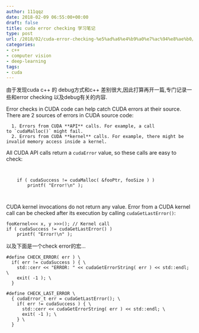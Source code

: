 ```yaml
---
author: 111qqz
date: 2018-02-09 06:55:00+00:00
draft: false
title: cuda error checking 学习笔记
type: post
url: /2018/02/cuda-error-checking-%e5%ad%a6%e4%b9%a0%e7%ac%94%e8%ae%b0/
categories:
- c++
- computer vision
- deep-learning
tags:
- cuda
---
```


由于发现cuda c++ 的 debug方式和c++ 差别很大,因此打算再开一篇,专门记录一些和error checking 以及debug有关的内容.

Error checks in CUDA code can help catch CUDA errors at their source. There are 2 sources of errors in CUDA source code:




      1. Errors from CUDA **API** calls. For example, a call to `cudaMalloc()` might fail.
      2. Errors from CUDA **kernel** calls. For example, there might be invalid memory access inside a kernel.


All CUDA API calls return a `cudaError` value, so these calls are easy to check:





````

    
    if ( cudaSuccess != cudaMalloc( &fooPtr, fooSize ) )
        printf( "Error!\n" );
    


````







CUDA kernel invocations do not return any value. Error from a CUDA kernel call can be checked after its execution by calling `cudaGetLastError()`:














    
    fooKernel<<< x, y >>>(); // Kernel call
    if ( cudaSuccess != cudaGetLastError() )
        printf( "Error!\n" );
    











以及下面是一个check error的宏...


    
    #define CHECK_ERROR( err ) \
      if( err != cudaSuccess ) { \
        std::cerr << "ERROR: " << cudaGetErrorString( err ) << std::endl; \
        exit( -1 ); \
      }
    
    #define CHECK_LAST_ERROR \
      { cudaError_t err = cudaGetLastError(); \
        if( err != cudaSuccess ) { \
          std::cerr << cudaGetErrorString( err ) << std::endl; \
          exit( -1 ); \
        } \
      }




